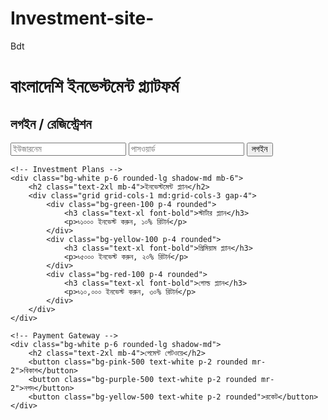 # Investment-site-
Bdt
<!DOCTYPE html><html lang="en">
<head>
    <meta charset="UTF-8">
    <meta name="viewport" content="width=device-width, initial-scale=1.0">
    <title>Investment Site</title>
    <link rel="stylesheet" href="https://cdn.jsdelivr.net/npm/tailwindcss@2.2.19/dist/tailwind.min.css">
</head>
<body class="bg-gray-100">
    <div class="container mx-auto p-4">
        <h1 class="text-3xl font-bold mb-4 text-center">বাংলাদেশি ইনভেস্টমেন্ট প্ল্যাটফর্ম</h1><!-- User Registration/Login -->
    <div class="bg-white p-6 rounded-lg shadow-md mb-6">
        <h2 class="text-2xl mb-4">লগইন / রেজিস্ট্রেশন</h2>
        <form>
            <input type="text" placeholder="ইউজারনেম" class="w-full p-2 border mb-4">
            <input type="password" placeholder="পাসওয়ার্ড" class="w-full p-2 border mb-4">
            <button class="bg-blue-500 text-white p-2 w-full">লগইন</button>
        </form>
    </div>

    <!-- Investment Plans -->
    <div class="bg-white p-6 rounded-lg shadow-md mb-6">
        <h2 class="text-2xl mb-4">ইনভেস্টমেন্ট প্ল্যান</h2>
        <div class="grid grid-cols-1 md:grid-cols-3 gap-4">
            <div class="bg-green-100 p-4 rounded">
                <h3 class="text-xl font-bold">স্টার্টার প্ল্যান</h3>
                <p>৳১০০০ ইনভেস্ট করুন, ১০% রিটার্ন</p>
            </div>
            <div class="bg-yellow-100 p-4 rounded">
                <h3 class="text-xl font-bold">প্রিমিয়াম প্ল্যান</h3>
                <p>৳৫০০০ ইনভেস্ট করুন, ২০% রিটার্ন</p>
            </div>
            <div class="bg-red-100 p-4 rounded">
                <h3 class="text-xl font-bold">গোল্ড প্ল্যান</h3>
                <p>৳১০,০০০ ইনভেস্ট করুন, ৩০% রিটার্ন</p>
            </div>
        </div>
    </div>

    <!-- Payment Gateway -->
    <div class="bg-white p-6 rounded-lg shadow-md">
        <h2 class="text-2xl mb-4">পেমেন্ট গেটওয়ে</h2>
        <button class="bg-pink-500 text-white p-2 rounded mr-2">বিকাশ</button>
        <button class="bg-purple-500 text-white p-2 rounded mr-2">নগদ</button>
        <button class="bg-yellow-500 text-white p-2 rounded">রকেট</button>
    </div>
</div>

</body>
</html>
